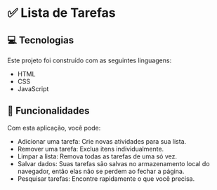 # ✅ Lista de Tarefas

## 💻 Tecnologias
Este projeto foi construído com as seguintes linguagens:
- HTML
- CSS
- JavaScript

## 🚀 Funcionalidades
Com esta aplicação, você pode:
- Adicionar uma tarefa: Crie novas atividades para sua lista.
- Remover uma tarefa: Exclua itens individualmente.
- Limpar a lista: Remova todas as tarefas de uma só vez.
- Salvar dados: Suas tarefas são salvas no armazenamento local do navegador, então elas não se perdem ao fechar a página.
- Pesquisar tarefas: Encontre rapidamente o que você precisa.
